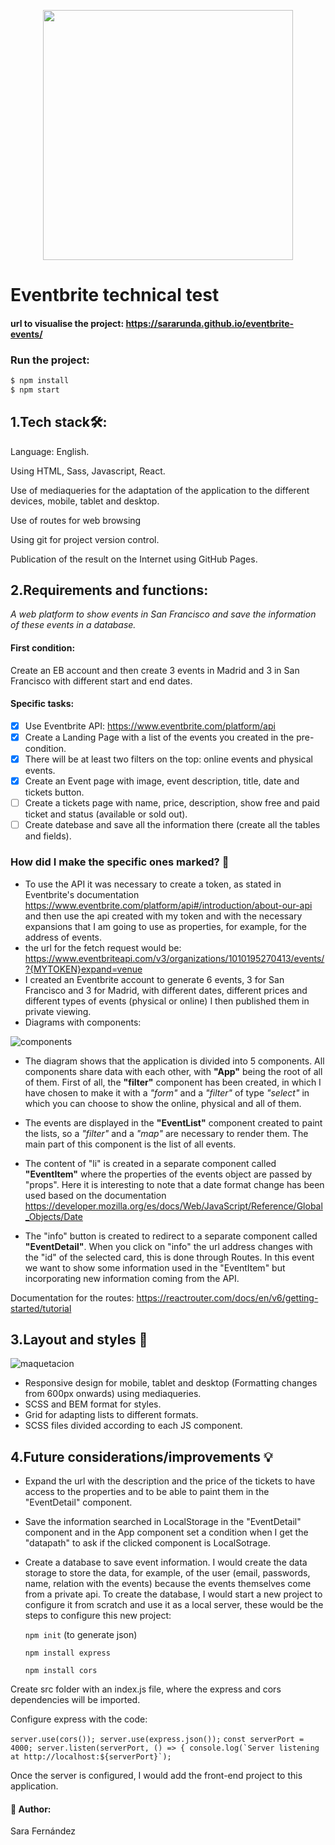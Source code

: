<p align="center">
<img width="400px" src="https://user-images.githubusercontent.com/64798006/173778984-1d0092dc-f8af-4e9f-bd8d-5e34fbd7334d.png" />
  </p>


# Eventbrite technical test
#### url to visualise the project: https://sararunda.github.io/eventbrite-events/ 
### Run the project:

```sh
$ npm install
$ npm start
```

## 1.Tech stack🛠️:
Language: English.

Using HTML, Sass, Javascript, React.

Use of mediaqueries for the adaptation of the application to the different devices, mobile, tablet and desktop.

Use of routes for web browsing

Using git for project version control. 

Publication of the result on the Internet using GitHub Pages.
## 2.Requirements and functions:
_A web platform to show events in San Francisco and save the information of these events in a database._
#### First condition:
Create an EB account and then create 3 events in Madrid and 3 in San Francisco with different start and end dates.
#### Specific tasks:
- [x]  Use Eventbrite API: https://www.eventbrite.com/platform/api
- [x]  Create a Landing Page with a list of the events you created in the pre-condition.
- [x]  There will be at least two filters on the top: online events and physical events.
- [x]  Create an Event page with image, event description, title, date and tickets button.
- [ ]  Create a tickets page with name, price, description, show free and paid ticket and status (available or sold out).
- [ ]  Create datebase and save all the information there (create all the tables and fields).
### How did I make the specific ones marked? 🚀
- To use the API it was necessary to create a token, as stated in Eventbrite's documentation https://www.eventbrite.com/platform/api#/introduction/about-our-api and then use the api created with my token and with the necessary expansions that I am going to use as properties, for example, for the address of events.
- the url for the fetch request would be: https://www.eventbriteapi.com/v3/organizations/1010195270413/events/?{MYTOKEN}expand=venue 
- I created an Eventbrite account to generate 6 events, 3 for San Francisco and 3 for Madrid, with different dates, different prices and different types of events (physical or online) I then published them in private viewing.
- Diagrams with components:

![components](https://user-images.githubusercontent.com/64798006/173798064-ff094b00-3e0e-4dfd-8f2d-5ae70bbe9448.PNG)


- The diagram shows that the application is divided into 5 components. All components share data with each other, with **"App"** being the root of all of them. First of all, the **"filter"** component has been created, in which I have chosen to make it with a _"form"_ and a _"filter"_ of type _"select"_ in which you can choose to show the online, physical and all of them.

- The events are displayed in the **"EventList"** component created to paint the lists, so a _"filter"_ and a _"map"_ are necessary to render them. The main part of this component is the list of all events.

- The content of "li" is created in a separate component called **"EventItem"** where the properties of the events object are passed by "props". Here it is interesting to note that a date format change has been used based on the documentation https://developer.mozilla.org/es/docs/Web/JavaScript/Reference/Global_Objects/Date

- The "info" button is created to redirect to a separate component called **"EventDetail"**. When you click on "info" the url address changes with the "id" of the selected card, this is done through Routes. In this event we want to show some information used in the "EventItem" but incorporating new information coming from the API. 

Documentation for the routes: https://reactrouter.com/docs/en/v6/getting-started/tutorial 

## 3.Layout and styles :art:


![maquetacion](https://user-images.githubusercontent.com/64798006/173825230-74cfc943-8d83-4d2a-aae9-7a29f3b07e43.PNG)

- Responsive design for mobile, tablet and desktop (Formatting changes from 600px onwards) using mediaqueries.
- SCSS and BEM format for styles.
- Grid for adapting lists to different formats.
- SCSS files divided according to each JS component.

## 4.Future considerations/improvements :bulb:
- Expand the url with the description and the price of the tickets to have access to the properties and to be able to paint them in the "EventDetail" component.
- Save the information searched in LocalStorage in the "EventDetail" component and in the App component set a condition when I get the "datapath" to ask if the clicked component is LocalSotrage.
- Create a database to save event information. I would create the data storage to store the data, for example, of the user (email, passwords, name, relation with the events) because the events themselves come from a private api. 
To create the database, I would start a new project to configure it from scratch and use it as a local server, these would be the steps to configure this new project:

  ``npm init`` (to generate json)
 
  ``npm install express``
 
  ``npm install cors``
  
 Create src folder with an index.js file, where the express and cors dependencies will be imported.
 
 Configure express with the code:
 
``server.use(cors());
server.use(express.json());``
``const serverPort = 4000;
server.listen(serverPort, () => {
  console.log(`Server listening at http://localhost:${serverPort}`);``
  
  Once the server is configured, I would add the front-end project to this application.



#### :raising_hand: Author:

Sara Fernández






